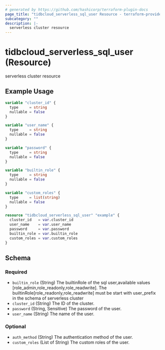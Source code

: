 ```yaml
---
# generated by https://github.com/hashicorp/terraform-plugin-docs
page_title: "tidbcloud_serverless_sql_user Resource - terraform-provider-tidbcloud"
subcategory: ""
description: |-
  serverless cluster resource
---
```


# tidbcloud_serverless_sql_user (Resource)

serverless cluster resource

## Example Usage

```terraform
variable "cluster_id" {
  type     = string
  nullable = false
}

variable "user_name" {
  type     = string
  nullable = false
}

variable "password" {
  type     = string
  nullable = false
}

variable "builtin_role" {
  type     = string
  nullable = false
}

variable "custom_roles" {
  type     = list(string)
  nullable = false
}

resource "tidbcloud_serverless_sql_user" "example" {
  cluster_id   = var.cluster_id
  user_name    = var.user_name
  password     = var.password
  builtin_role = var.builtin_role
  custom_roles = var.custom_roles
}
```

<!-- schema generated by tfplugindocs -->
## Schema

### Required

- `builtin_role` (String) The builtinRole of the sql user,available values [role_admin,role_readonly,role_readwrite]. The builtinRole[role_readonly,role_readwrite] must be start with user_prefix in the schema of serverless cluster
- `cluster_id` (String) The ID of the cluster.
- `password` (String, Sensitive) The password of the user.
- `user_name` (String) The name of the user.

### Optional

- `auth_method` (String) The authentication method of the user.
- `custom_roles` (List of String) The custom roles of the user.
